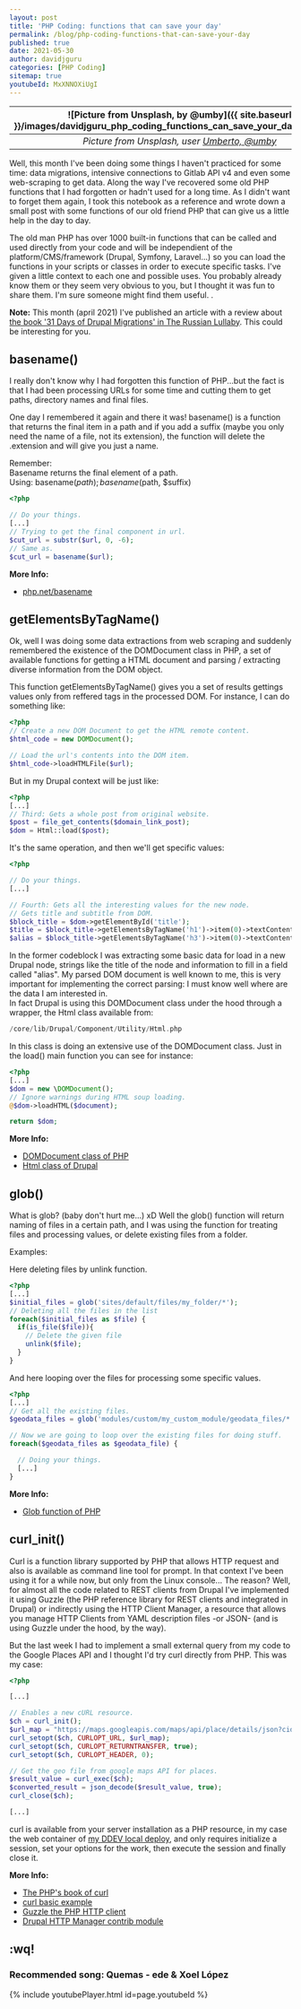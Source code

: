 ```yaml
---
layout: post
title: 'PHP Coding: functions that can save your day' 
permalink: /blog/php-coding-functions-that-can-save-your-day
published: true
date: 2021-05-30
author: davidjguru
categories: [PHP Coding]
sitemap: true
youtubeId: MxXNNOXiUgI
---
```


| ![Picture from Unsplash, by @umby]({{ site.baseurl }}/images/davidjguru_php_coding_functions_can_save_your_day_main.png) |
|:--:|
| *Picture from Unsplash, user [Umberto, @umby](https://unsplash.com/@umby)* |  

Well, this month I've been doing some things I haven't practiced for some time: data migrations, intensive connections to Gitlab API v4 and even some web-scraping to get data. Along the way I've recovered some old PHP functions that I had forgotten or hadn't used for a long time. As I didn't want to forget them again, I took this notebook as a reference and wrote down a small post with some functions of our old friend PHP that can give us a little help in the day to day.  
<!--more-->

The old man PHP has over 1000 built-in functions that can be called and used directly from your code and will be independient of the platform/CMS/framework (Drupal, Symfony, Laravel...) so you can load the functions in your scripts or classes in order to execute specific tasks. I've given a little context to each one and possible uses. You probably already know them or they seem very obvious to you, but I thought it was fun to share them. I'm sure someone might find them useful. .  

**Note:** This month (april 2021) I've published an article with a review about [the book '31 Days of Drupal Migrations' in The Russian Lullaby](https://www.therussianlullaby.com/blog/books-31-days-of-drupal-migrations). This could be interesting for you.  



## basename()

I really don't know why I had forgotten this function of PHP...but the fact is that I had been processing URLs for some time and cutting them to get paths, directory names and final files.  

One day I remembered it again and there it was! basename() is a function that returns the final item in a path and if you add a suffix (maybe you only need the name of a file, not its extension), the function will delete the .extension and will give you just a name.  

Remember:  
Basename returns the final element of a path.  
Using: basename($path);  basename($path, $suffix)

```php
<?php

// Do your things.
[...]
// Trying to get the final component in url.
$cut_url = substr($url, 0, -6);
// Same as.
$cut_url = basename($url);
```
**More Info:** 
+ [php.net/basename](https://www.php.net/manual/en/function.basename.php)


## getElementsByTagName()

Ok, well I was doing some data extractions from web scraping and suddenly remembered the existence of 
the DOMDocument class in PHP, a set of available functions for getting a HTML document and parsing / extracting diverse information from the DOM object.  

This function getElementsByTagName() gives you a set of results gettings values only from reffered tags in the processed DOM. For instance, I can do something like:  

```php
<?php
// Create a new DOM Document to get the HTML remote content.
$html_code = new DOMDocument();

// Load the url's contents into the DOM item.
$html_code->loadHTMLFile($url); 
```

But in my Drupal context will be just like:  
```php 
<?php
[...]
// Third: Gets a whole post from original website.
$post = file_get_contents($domain_link_post);
$dom = Html::load($post);
``` 
It's the same operation, and then we'll get specific values:  
```php
<?php

// Do your things.
[...]

// Fourth: Gets all the interesting values for the new node. 
// Gets title and subtitle from DOM.
$block_title = $dom->getElementById('title');
$title = $block_title->getElementsByTagName('h1')->item(0)->textContent;
$alias = $block_title->getElementsByTagName('h3')->item(0)->textContent;
```
In the former codeblock I was extracting some basic data for load in a new Drupal node, strings like the title of the node and information to fill in a field called "alias". My parsed DOM document is well known to me, this is very important for implementing the correct parsing: I must know well where are the data I am interested in.  
In fact Drupal is using this DOMDocument class under the hood through a wrapper, the Html class available from:  

```php
/core/lib/Drupal/Component/Utility/Html.php
```
In this class is doing an extensive use of the DOMDocument class. Just in the load() main function you can see for instance:  
```php
<?php
[...]
$dom = new \DOMDocument();
// Ignore warnings during HTML soup loading.
@$dom->loadHTML($document);

return $dom;
```

**More Info:**  
+ [DOMDocument class of PHP](https://www.php.net/manual/en/class.domdocument.php)  
+ [Html class of Drupal](https://api.drupal.org/api/drupal/core%21lib%21Drupal%21Component%21Utility%21Html.php/class/Html/8.2.x)  
  
## glob()

What is glob? (baby don't hurt me...) xD Well the glob() function will return naming of files in a certain path, and I was using the function for treating files and processing values, or delete existing files from a folder.  

Examples:  

Here deleting files by unlink function.  
```php
<?php
[...]
$initial_files = glob('sites/default/files/my_folder/*');
// Deleting all the files in the list
foreach($initial_files as $file) {
  if(is_file($file)){
    // Delete the given file
    unlink($file); 
  }
}
```

And here looping over the files for processing some specific values. 
```php
<?php
[...]
// Get all the existing files.
$geodata_files = glob('modules/custom/my_custom_module/geodata_files/*');

// Now we are going to loop over the existing files for doing stuff.
foreach($geodata_files as $geodata_file) {

  // Doing your things.
  [...]
}

```

**More Info:**  
+ [Glob function of PHP](https://www.php.net/manual/en/function.glob.php)  



## curl_init()

Curl is a function library supported by PHP that allows HTTP request and also is available as command line tool for prompt. In that context I've been using it for a while now, but only from the Linux console... The reason? Well, for almost all the code related to REST clients from Drupal I've implemented it using Guzzle (the PHP reference library for REST clients and integrated in Drupal) or indirectly using the HTTP Client Manager, a resource that allows you manage HTTP Clients from YAML description files -or JSON- (and is using Guzzle under the hood, by the way). 

But the last week I had to implement a small external query from my code to the Google Places API and I thought I'd try curl directly from PHP. This was my case:  

```php
<?php

[...]

// Enables a new cURL resource.
$ch = curl_init();
$url_map = "https://maps.googleapis.com/maps/api/place/details/json?cid=" . $required_cid_code . "&key=" . $this->myConfig->get('google_places_api_key');
curl_setopt($ch, CURLOPT_URL, $url_map);
curl_setopt($ch, CURLOPT_RETURNTRANSFER, true); 
curl_setopt($ch, CURLOPT_HEADER, 0);

// Get the geo file from google maps API for places.
$result_value = curl_exec($ch);
$converted_result = json_decode($result_value, true);
curl_close($ch);

[...]
```

curl is available from your server installation as a PHP resource, in my case the web container of [my DDEV local deploy](https://www.digitalocean.com/community/tutorials/how-to-develop-a-drupal-9-website-on-your-local-machine-using-docker-and-ddev), and only requires initialize a session, set your options for the work, then execute the session and finally close it.  

**More Info:**  
+ [The PHP's book of curl](https://www.php.net/manual/en/book.curl.php)  
+ [curl basic example](https://www.php.net/manual/en/curl.examples-basic.php)  
+ [Guzzle the PHP HTTP client](https://docs.guzzlephp.org/en/stable/)  
+ [Drupal HTTP Manager contrib module](https://www.drupal.org/project/http_client_manager)  

## :wq!

### Recommended song: Quemas - ede & Xoel López

{% include youtubePlayer.html id=page.youtubeId %}

